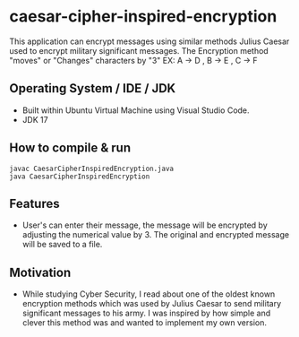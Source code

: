 # caesar-cipher-inspired-encryption
This application can encrypt messages using similar methods Julius Caesar used to encrypt military significant messages. The Encryption method "moves" or "Changes" characters by "3"
EX: A -> D , B -> E , C -> F

## Operating System / IDE / JDK 
- Built within Ubuntu Virtual Machine using Visual Studio Code. 
- JDK 17

## How to compile & run
```
javac CaesarCipherInspiredEncryption.java
java CaesarCipherInspiredEncryption
```
## Features
- User's can enter their message, the message will be encrypted by adjusting the numerical value by 3. The original and encrypted message will be saved to a file.

## Motivation
- While studying Cyber Security, I read about one of the oldest known encryption methods which was used by Julius Caesar to send military significant messages to his army. I was inspired by how simple and clever this method was and wanted to implement my own version.
